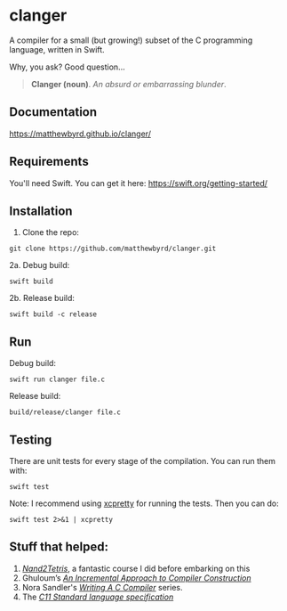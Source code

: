 # clanger
A compiler for a small (but growing!) subset of the C programming language, written in Swift. 

Why, you ask? Good question...

> **Clanger (noun)**. *An absurd or embarrassing blunder*.

## Documentation
https://matthewbyrd.github.io/clanger/

## Requirements
You'll need Swift. You can get it here: https://swift.org/getting-started/

## Installation
1. Clone the repo:
```
git clone https://github.com/matthewbyrd/clanger.git
```
2a. Debug build:
```
swift build
```
2b. Release build:
```
swift build -c release
```

## Run
Debug build:
```
swift run clanger file.c
```
Release build:
```
build/release/clanger file.c
```

## Testing
There are unit tests for every stage of the compilation. You can run them with:
```
swift test
```
Note: I recommend using [xcpretty](https://github.com/xcpretty/xcpretty) for running the tests. Then you can do:
```
swift test 2>&1 | xcpretty
```

## Stuff that helped:
1. [*Nand2Tetris*](https://www.nand2tetris.org), a fantastic course I did before embarking on this
2. Ghuloum’s [*An Incremental Approach to Compiler Construction*](http://scheme2006.cs.uchicago.edu/11-ghuloum.pdf)
3. Nora Sandler's [*Writing A C Compiler*](https://norasandler.com/2017/11/29/Write-a-Compiler.html) series.
4. The [*C11 Standard language specification*](http://www.open-std.org/jtc1/sc22/wg14/www/docs/n1570.pdf)
